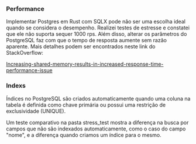 ### Performance
Implementar Postgres em Rust com SQLX pode não ser uma escolha ideal quando se considera o desempenho. 
Realizei testes de estresse e constatei que ele não suporta sequer 1000 rps. Além disso, alterar os parâmetros do PostgreSQL faz com que o tempo de resposta aumente sem razão aparente. 
Mais detalhes podem ser encontrados neste link do StackOverflow:

[Increasing-shared-memory-results-in-increased-response-time-performance-issue](https://stackoverflow.com/questions/78562464/increasing-shared-memory-results-in-increased-response-time-performance-issue)

### Indexs

Índices no PostgreSQL são criados automaticamente quando uma coluna na tabela é definida como chave primária ou possui uma restrição de exclusividade (UNIQUE). 

Um teste comparativo na pasta stress_test mostra a diferença na busca por campos que não são indexados automaticamente, como o caso do campo "nome", e a diferença quando criamos um índice para o mesmo.

